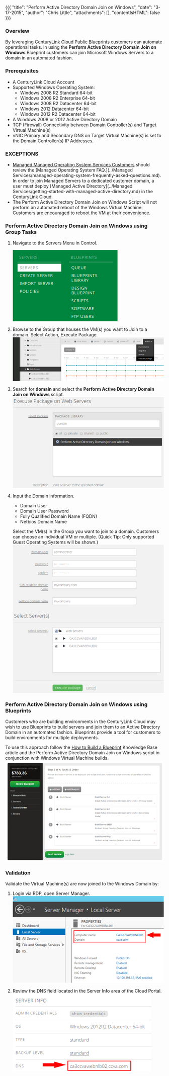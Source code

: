 {{{
  "title": "Perform Active Directory Domain Join on Windows",
  "date": "3-17-2015",
  "author": "Chris Little",
  "attachments": [],
  "contentIsHTML": false
}}}

### Overview
By leveraging [CenturyLink Cloud Public Blueprints](centurylink-cloud-public-blueprint-packages.md) customers can automate operational tasks. In using the **Perform Active Directory Domain Join on Windows** Blueprint customers can join Microsoft Windows Servers to a domain in an automated fashion.

### Prerequisites
* A CenturyLink Cloud Account
* Supported Windows Operating System:
    * Windows 2008 R2 Standard 64-bit
    * Windows 2008 R2 Enterprise 64-bit
    * Windows 2008 R2 Datacenter 64-bit
    * Windows 2012 Datacenter 64-bit
    * Windows 2012 R2 Datacenter 64-bit
* A Windows 2008 or 2012 Active Directory Domain
* TCP (Firewall) Connectivity between Domain Controller(s) and Target Virtual Machine(s)
* vNIC Primary and Secondary DNS on Target Virtual Machine(s) is set to the Domain Controller(s) IP Addresses.

### EXCEPTIONS
* [Managed Managed Operating System Services Customers](http://www.ctl.io/managed-services/operating-system) should review the [Managed Operating System FAQ.](../Managed Services/managed-operating-system-frequently-asked-questions.md). In order to join Managed Servers to a dedicated customer domain, a user must deploy [Managed Active Directory](../Managed Services/getting-started-with-managed-active-directory.md) in the CenturyLink Cloud.
* The Perform Active Directory Domain Join on Windows Script will not perform an automated reboot of the Windows Virtual Machine. Customers are encouraged to reboot the VM at their convenience.

### Perform Active Directory Domain Join on Windows using Group Tasks
1. Navigate to the Servers Menu in Control.
   
   ![AD Join on Windows 1](../images/Perform_Active_Directory_Domain_Join_on_Windows_01.png)

2. Browse to the Group that houses the VM(s) you want to Join to a domain. Select Action, Execute Package.
   ![AD Join on Windows 2](../images/Perform_Active_Directory_Domain_Join_on_Windows_02.png)

3. Search for **domain** and select the **Perform Active Directory Domain Join on Windows** script.
   ![AD Join on Windows 3](../images/Perform_Active_Directory_Domain_Join_on_Windows_03.png)

4. Input the Domain information.
   * Domain User
   * Domain User Password
   * Fully Qualified Domain Name (FQDN)
   * Netbios Domain Name

   Select the VM(s) in the Group you want to join to a domain. Customers can choose an individual VM or multiple. (Quick Tip: Only supported Guest Operating Systems will be shown.)
   ![AD Join on Windows 4](../images/Perform_Active_Directory_Domain_Join_on_Windows_04.png)

### Perform Active Directory Domain Join on Windows using Blueprints
Customers who are building environments in the CenturyLink Cloud may wish to use Blueprints to build servers and join them to an Active Directory Domain in an automated fashion. Blueprints provide a tool for customers to build environments for multiple deployments.

To use this approach follow the [How to Build a Blueprint](how-to-build-a-blueprint.md) Knowledge Base article and the Perform Active Directory Domain Join on Windows script in conjunction with Windows Virtual Machine builds.
![AD Join on Windows 5](../images/Perform_Active_Directory_Domain_Join_on_Windows_05.png)

### Validation
Validate the Virtual Machine(s) are now joined to the Windows Domain by:

1. Login via RDP, open Server Manager.
   ![AD Join on Windows 6](../images/Perform_Active_Directory_Domain_Join_on_Windows_06.png)

2. Review the DNS field located in the Server Info area of the Cloud Portal.
   ![AD Join on Windows 7](../images/Perform_Active_Directory_Domain_Join_on_Windows_07.png)
